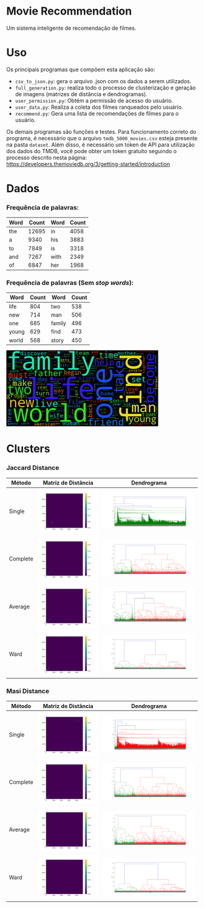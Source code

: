 # Movie Recommendation
Um sistema inteligente de recomendação de filmes.

# Uso
Os principais programas que compõem esta aplicação são:

- `csv_to_json.py`: gera o arquivo .json com os dados a serem utilizados.
- `full_generation.py`: realiza todo o processo de clusterização e geração de imagens (matrizes de distância e dendrogramas).
- `user_permission.py`: Obtém a permissão de acesso do usuário.
- `user_data.py`: Realiza a coleta dos filmes ranqueados pelo usuário.
- `recommend.py`: Gera uma lista de recomendações de filmes para o usuário.

Os demais programas são funções e testes. Para funcionamento correto do programa, é necessário que o arquivo `tmdb_5000_movies.csv` esteja presente na pasta `dataset`. Além disso, é necessário um token de API para utilização dos dados do TMDB, você pode obter um token gratuito seguindo o processo descrito nesta página: https://developers.themoviedb.org/3/getting-started/introduction

# Dados

### Frequência de palavras:
Word | Count | Word | Count
---- | ----- | ---- | -----
the | 12695 | in | 4058
a | 9340 | his | 3883
to | 7849 | is | 3318
and | 7267 | with | 2349
of | 6847 | her | 1968

### Frequência de palavras (Sem _stop words_):
Word | Count | Word | Count
---- | ----- | ---- | -----
life | 804 | two | 538
new | 714 | man | 506
one | 685 | family | 496
young | 629 | find | 473
world | 568 | story | 450

![CLOUD](assets/tokens_cloud.png)

# Clusters

### Jaccard Distance
Método   | Matriz de Distância | Dendrograma
-------- | ------------------- | -----------
Single   | ![](assets/clusters_jaccard_distance_single.png) | ![](assets/dendrogram_jaccard_distance_single.png)
Complete | ![](assets/clusters_jaccard_distance_complete.png) | ![](assets/dendrogram_jaccard_distance_complete.png)
Average  | ![](assets/clusters_jaccard_distance_average.png) | ![](assets/dendrogram_jaccard_distance_average.png)
Ward     | ![](assets/clusters_jaccard_distance_ward.png) | ![](assets/dendrogram_jaccard_distance_ward.png)

### Masi Distance
Método   | Matriz de Distância | Dendrograma
-------- | ------------------- | -----------
Single   | ![](assets/clusters_masi_distance_single.png) | ![](assets/dendrogram_masi_distance_single.png)
Complete | ![](assets/clusters_masi_distance_complete.png) | ![](assets/dendrogram_masi_distance_complete.png)
Average  | ![](assets/clusters_masi_distance_average.png) | ![](assets/dendrogram_masi_distance_average.png)
Ward     | ![](assets/clusters_masi_distance_ward.png) | ![](assets/dendrogram_masi_distance_ward.png)


